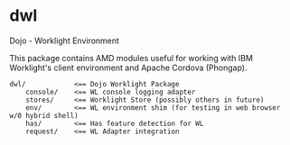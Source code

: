 dwl
===

Dojo - Worklight Environment

This package contains AMD modules useful for working with IBM Worklight's client environment and Apache Cordova (Phongap).

	dwl/			<== Dojo Worklight Package
		console/	<== WL console logging adapter
		stores/		<== Worklight Store (possibly others in future)
		env/		<== WL environment shim (for testing in web browser w/0 hybrid shell)
		has/		<== Has feature detection for WL
		request/	<== WL Adapter integration

